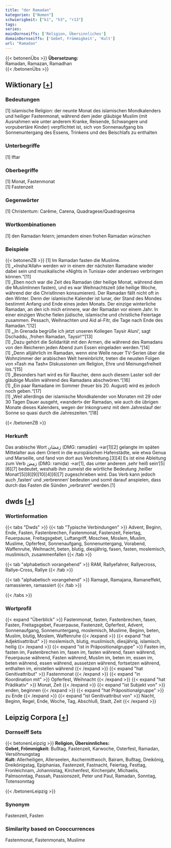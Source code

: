 ```yaml
---
title: "der Ramadan"
kategorien: ["Nomen"]
schwierigkeit: ["k1", "h3", "r13"]
tags:
series:
mainDornseiffs: ['Religion, Übersinnliches']
domainDornseiffs: ['Gebet, Frömmigkeit', 'Kult']
url: "Ramadan"
---
```


{{< betonenÜbs >}}
**Übersetzung:**  
Ramadan, Ramazan, Ramadhan  
{{< /betonenÜbs >}}

## Wiktionary [[+](https://de.wiktionary.org/wiki/Ramadan)]

### Bedeutungen
[1] islamische Religion: der neunte Monat des islamischen Mondkalenders und heiliger Fastenmonat, während dem jeder gläubige Muslim (mit Ausnahmen wie unter anderem Kranke, Reisende, Schwangere und vorpubertäre Kinder) verpflichtet ist, sich von Sonnenaufgang bis Sonnenuntergang des Essens, Trinkens und des Beischlafs zu enthalten  

### Unterbegriffe
[1] Iftar  

### Oberbegriffe
[1] Monat, Fastenmonat  
[1] Fastenzeit  

### Gegenwörter
[1] Christentum: Carême, Carena, Quadragese/Quadragesima  

### Wortkombinationen
[1] den Ramadan feiern; jemandem einen frohen Ramadan wünschen  

### Beispiele
{{< betonenZB >}}
[1] Im Ramadan fasten die Muslime.  
[1] „«Insha'Allah» werden wir in einem der nächsten Ramadane wieder dabei sein und musikalische «Nights in Tunisia» oder anderswo verbringen können.“[11]  
[1] „Eben noch war die Zeit des Ramadan (der heilige Monat, während dem die MuslimInnen fasten), und es war Weihnachtszeit (die heilige Woche, während der die ChristInnen konsumieren). Der Ramadan fällt nicht oft in den Winter. Denn der islamische Kalender ist lunar, der Stand des Mondes bestimmt Anfang und Ende eines jeden Monats. Der einzige winterliche Ramadan, an den ich mich erinnere, war der Ramadan vor einem Jahr. In einer einzigen Woche fielen jüdische, islamische und christliche Feiertage zusammen. Pessach, Weihnachten und Aid al-Fitr, die Tage nach Ende des Ramadan.“[12]  
[1] „‚In Grenada begrüße ich jetzt unseren Kollegen Taysir Aluni‘, sagt Dschaddu, ‚frohen Ramadan, Taysir!‘“[13]  
[1] „Dazu gehört die Solidarität mit den Armen, die während des Ramadans von den Reicheren jeden Abend zum Essen eingeladen werden.“[14]  
[1] „Denn alljährlich im Ramadan, wenn eine Welle neuer TV-Serien über die Wohnzimmer der arabischen Welt hereinbricht, treten die neusten Folgen von »Tash ma Tash« Diskussionen um Religion, Ehre und Meinungsfreiheit los.“[15]  
[1] „Besonders hart wird es für Raucher, denn auch diesem Laster soll der gläubige Muslim während des Ramadans abschwören.“[16]  
[1] „Ein paar Ramadane im Sommer (heuer bis 20. August) wird es jedoch noch geben.“[17]  
[1] „Weil allerdings der islamische Mondkalender von Monaten mit 29 oder 30 Tagen Dauer ausgeht, «wandert» der Ramadan, wie auch die übrigen Monate dieses Kalenders, wegen der Inkongruenz mit dem Jahreslauf der Sonne so quasi durch die Jahreszeiten.“[18]  

{{< /betonenZB >}}
### Herkunft
Das arabische Wort رَمَضَان‎ (DMG: ramaḍān) →ar[1][2] gelangte im späten Mittelalter aus dem Orient in die europäischen Hafenstädte, wie etwa Genua und Marseille, und fand von dort aus Verbreitung.[3][4] Es ist eine Ableitung zum Verb رَمِضَ‎ (DMG: ramiḍa) →ar[1], das unter anderem ‚sehr heiß sein‘[5][6][7] bedeutet, weshalb ihm zumeist die wörtliche Bedeutung ‚heißer Monat‘[5][8][9][10][4][6][7] zugeschrieben wird. Das Verb kann jedoch auch ‚fasten‘ und ‚verbrennen‘ bedeuten und somit darauf anspielen, dass durch das Fasten die Sünden „verbrannt“ werden.[1]  



## dwds [[+](https://www.dwds.de/wb/Ramadan)]

### Wortinformation
{{< tabs "Dwds" >}}
{{< tab "Typische Verbindungen" >}}
Advent, Beginn, Ende, Fasten, Fastenbrechen, Fastenmonat, Fastenzeit, Feiertag, Feuerpause, Freitagsgebet, Luftangriff, Moschee, Moslem, Muslim, Muslime, Opferfest, Sonnenaufgang, Sonnenuntergang, Vorabend, Waffenruhe, Weihnacht, beten, blutig, diesjährig, fasen, fasten, moslemisch, muslimisch, zusammenfallen
{{< /tab >}}

{{< tab "alphabetisch vorangehend" >}}
RAM, Rallyefahrer, Rallyecross, Rallye-Cross, Rallye
{{< /tab >}}

{{< tab "alphabetisch vorangehend" >}}
Ramagé, Ramajana, Ramaneffekt, ramassieren, ramassiert
{{< /tab >}}

{{< /tabs >}}

### Wortprofil
{{< expand "Überblick" >}} Fastenmonat, fasten, Fastenbrechen, fasen, Fasten, Freitagsgebet, Feuerpause, Fastenzeit, Opferfest, Advent, Sonnenaufgang, Sonnenuntergang, moslemisch, Muslime, Beginn, beten, Muslim, blutig, Moslem, Waffenruhe {{< /expand >}}
{{< expand "hat Adjektivattribut" >}} moslemisch, blutig, muslimisch, diesjährig, islamisch, heilig {{< /expand >}}
{{< expand "ist in Präpositionalgruppe" >}} Fasten im, fasten im, Fastenbrechen im, fasen im, fasten während, fasen während, Feuerpause während, Fasten während, Muslim im, beten im, essen im, beten während, essen während, aussetzen während, fortsetzen während, enthalten im, einstellen während {{< /expand >}}
{{< expand "hat Genitivattribut" >}} Fastenmonat {{< /expand >}}
{{< expand "in Koordination mit" >}} Opferfest, Weihnacht {{< /expand >}}
{{< expand "hat Prädikativ" >}} Monat, Zeit {{< /expand >}}
{{< expand "ist Subjekt von" >}} enden, beginnen {{< /expand >}}
{{< expand "hat Präpositionalgruppe" >}} zu Ende {{< /expand >}}
{{< expand "ist Genitivattribut von" >}} Nacht, Beginn, Regel, Ende, Woche, Tag, Abschluß, Stadt, Zeit {{< /expand >}}

## Leipzig Corpora [[+](https://corpora.uni-leipzig.de/en/res?word=Ramadan&corpusId=deu_newscrawl-public_2018)]

### Dornseiff Sets
{{< betonenLeipzig >}}
**Religion, Übersinnliches:**  
**Gebet, Frömmigkeit:** Bußtag, Fastenzeit, Karwoche, Osterfest, Ramadan, Versöhnungstag  
**Kult:** Allerheiligen, Allerseelen, Aschermittwoch, Bairam, Bußtag, Dreikönig, Dreikönigstag, Epiphanias, Fastenzeit, Fastnacht, Feiertag, Festtag, Fronleichnam, Johannistag, Kirchenfest, Kirchenjahr, Michaelis, Palmsonntag, Passah, Passionszeit, Peter und Paul, Ramadan, Sonntag, Totensonntag  

{{< /betonenLeipzig >}}

### Synonym
Fastenzeit, Fasten


### Similarity based on Cooccurrences
Fastenmonat, Fastenmonats, Muslime

